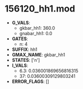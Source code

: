 # 156120_hh1.mod

- **G_VALS**:
  - gkbar_hh1: 360.0
  - gnabar_hh1: 0.0
- **GATES**:
  - n: 4
- **SUFFIX**: hh1
- **GMAX_NAME**: gkbar_hh1
- **STATES**: ['n']
- **I_VALS**:
  - 6.3: 0.036001869656816315
  - 37: 0.03600309129803241
- **ERROR_FLAGS**: []
